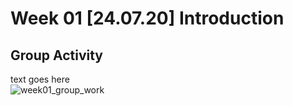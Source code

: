 # Week 01 [24.07.20] Introduction 

## Group Activity
text goes here <br/>
![week01_group_work](https://user-images.githubusercontent.com/68723248/88918545-f7b0fa00-d2ac-11ea-8366-ea64abe1795b.png)
